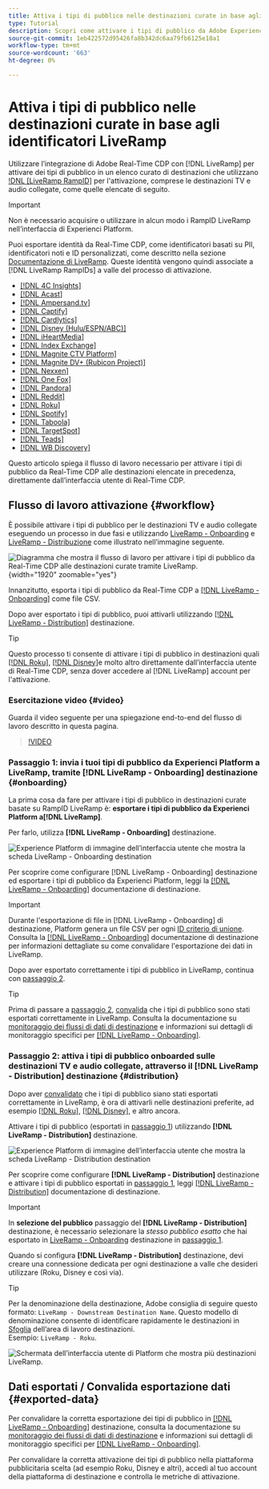 ```yaml
---
title: Attiva i tipi di pubblico nelle destinazioni curate in base agli identificatori LiveRamp
type: Tutorial
description: Scopri come attivare i tipi di pubblico da Adobe Experience Platform alle destinazioni TV e audio connesse e ad altre integrazioni tramite il RampID LiveRamp.
source-git-commit: 1eb422572d95426fa8b342dc6aa79fb6125e18a1
workflow-type: tm+mt
source-wordcount: '663'
ht-degree: 0%

---
```



# Attiva i tipi di pubblico nelle destinazioni curate in base agli identificatori LiveRamp

Utilizzare l’integrazione di Adobe Real-Time CDP con [!DNL LiveRamp] per attivare dei tipi di pubblico in un elenco curato di destinazioni che utilizzano [!DNL [LiveRamp RampID]](https://docs.liveramp.com/connect/en/interpreting-rampid,-liveramp-s-people-based-identifier.html) per l&#39;attivazione, comprese le destinazioni TV e audio collegate, come quelle elencate di seguito.

>[!IMPORTANT]
>
>Non è necessario acquisire o utilizzare in alcun modo i RampID LiveRamp nell’interfaccia di Experienci Platform.
>
> Puoi esportare identità da Real-Time CDP, come identificatori basati su PII, identificatori noti e ID personalizzati, come descritto nella sezione [Documentazione di LiveRamp](https://docs.liveramp.com/connect/en/identity-and-identifier-terms-and-concepts.html#known-identifiers). Queste identità vengono quindi associate a [!DNL LiveRamp RampIDs] a valle del processo di attivazione.


* [[!DNL 4C Insights]](#insights)
* [[!DNL Acast]](#acast)
* [[!DNL Ampersand.tv]](#ampersand-tv)
* [[!DNL Captify]](#captify)
* [[!DNL Cardlytics]](#cardlytics)
* [[!DNL Disney (Hulu/ESPN/ABC)]](#disney)
* [[!DNL iHeartMedia]](#iheartmedia)
* [[!DNL Index Exchange]](#index-exchange)
* [[!DNL Magnite CTV Platform]](#magnite)
* [[!DNL Magnite DV+ (Rubicon Project)]](#magnite-dv)
* [[!DNL Nexxen]](#nexxen)
* [[!DNL One Fox]](#fox)
* [[!DNL Pandora]](#pandora)
* [[!DNL Reddit]](#reddit)
* [[!DNL Roku]](#roku)
* [[!DNL Spotify]](#spotify)
* [[!DNL Taboola]](#taboola)
* [[!DNL TargetSpot]](#targetspot)
* [[!DNL Teads]](#teads)
* [[!DNL WB Discovery]](#wb-discovery)

Questo articolo spiega il flusso di lavoro necessario per attivare i tipi di pubblico da Real-Time CDP alle destinazioni elencate in precedenza, direttamente dall’interfaccia utente di Real-Time CDP.

## Flusso di lavoro attivazione {#workflow}

È possibile attivare i tipi di pubblico per le destinazioni TV e audio collegate eseguendo un processo in due fasi e utilizzando [LiveRamp - Onboarding](../catalog/advertising/liveramp-onboarding.md) e [LiveRamp - Distribuzione](../catalog/advertising/liveramp-distribution.md) come illustrato nell’immagine seguente.

![Diagramma che mostra il flusso di lavoro per attivare i tipi di pubblico da Real-Time CDP alle destinazioni curate tramite LiveRamp.](../assets/ui/activate-curated-destinations-liveramp/workflow-diagram.png){width="1920" zoomable="yes"}

Innanzitutto, esporta i tipi di pubblico da Real-Time CDP a [[!DNL LiveRamp - Onboarding]](../catalog/advertising/liveramp-onboarding.md) come file CSV.

Dopo aver esportato i tipi di pubblico, puoi attivarli utilizzando [[!DNL LiveRamp - Distribution]](../catalog/advertising/liveramp-distribution.md) destinazione.

>[!TIP]
>
>Questo processo ti consente di attivare i tipi di pubblico in destinazioni quali [[!DNL Roku]](../catalog/advertising/liveramp-distribution.md#roku), [[!DNL Disney]](../catalog/advertising/liveramp-distribution.md#disney)e molto altro direttamente dall’interfaccia utente di Real-Time CDP, senza dover accedere al [!DNL LiveRamp] account per l&#39;attivazione.

### Esercitazione video {#video}

Guarda il video seguente per una spiegazione end-to-end del flusso di lavoro descritto in questa pagina.

>[!VIDEO](https://video.tv.adobe.com/v/3425367)

### Passaggio 1: invia i tuoi tipi di pubblico da Experienci Platform a LiveRamp, tramite [!DNL LiveRamp - Onboarding] destinazione {#onboarding}

La prima cosa da fare per attivare i tipi di pubblico in destinazioni curate basate su RampID LiveRamp è: **esportare i tipi di pubblico da Experienci Platform a[!DNL LiveRamp]**.

Per farlo, utilizza **[!DNL LiveRamp - Onboarding]** destinazione.

![Experience Platform di immagine dell’interfaccia utente che mostra la scheda LiveRamp - Onboarding destination](../assets/ui/activate-curated-destinations-liveramp/liveramp-onboarding-catalog.png)

Per scoprire come configurare [!DNL LiveRamp - Onboarding] destinazione ed esportare i tipi di pubblico da Experienci Platform, leggi la [[!DNL LiveRamp - Onboarding]](../catalog/advertising/liveramp-onboarding.md) documentazione di destinazione.

>[!IMPORTANT]
>
>Durante l&#39;esportazione di file in [!DNL LiveRamp - Onboarding] di destinazione, Platform genera un file CSV per ogni [ID criterio di unione](../../profile/merge-policies/overview.md). Consulta la [[!DNL LiveRamp - Onboarding]](../catalog/advertising/liveramp-onboarding.md) documentazione di destinazione per informazioni dettagliate su come convalidare l&#39;esportazione dei dati in LiveRamp.


Dopo aver esportato correttamente i tipi di pubblico in LiveRamp, continua con [passaggio 2](#distribution).

>[!TIP]
>
>Prima di passare a [passaggio 2](#distribution), [convalida](../catalog/advertising/liveramp-onboarding.md#exported-data) che i tipi di pubblico sono stati esportati correttamente in LiveRamp. Consulta la documentazione su [monitoraggio dei flussi di dati di destinazione](../../dataflows/ui/monitor-destinations.md#dataflow-runs-for-batch-destinations) e informazioni sui dettagli di monitoraggio specifici per [[!DNL LiveRamp - Onboarding]](../catalog/advertising/liveramp-onboarding.md#exported-data).

### Passaggio 2: attiva i tipi di pubblico onboarded sulle destinazioni TV e audio collegate, attraverso il [!DNL LiveRamp - Distribution] destinazione {#distribution}

Dopo aver [convalidato](../catalog/advertising/liveramp-onboarding.md#exported-data) che i tipi di pubblico siano stati esportati correttamente in LiveRamp, è ora di attivarli nelle destinazioni preferite, ad esempio [[!DNL Roku]](../catalog/advertising/liveramp-distribution.md#roku), [[!DNL Disney]](../catalog/advertising/liveramp-distribution.md#disney), e altro ancora.

Attivare i tipi di pubblico (esportati in [passaggio 1](#onboarding)) utilizzando **[!DNL LiveRamp - Distribution]** destinazione.

![Experience Platform di immagine dell’interfaccia utente che mostra la scheda LiveRamp - Distribution destination](../assets/ui/activate-curated-destinations-liveramp/liveramp-distribution-catalog.png)

Per scoprire come configurare **[!DNL LiveRamp - Distribution]** destinazione e attivare i tipi di pubblico esportati in [passaggio 1](#onboarding), leggi [[!DNL LiveRamp - Distribution]](../catalog/advertising/liveramp-distribution.md) documentazione di destinazione.

>[!IMPORTANT]
>
>In **selezione del pubblico** passaggio del **[!DNL LiveRamp - Distribution]** destinazione, è necessario selezionare la *stesso pubblico esatto* che hai esportato in [LiveRamp - Onboarding](../catalog/advertising/liveramp-onboarding.md) destinazione in [passaggio 1](#onboarding).

Quando si configura **[!DNL LiveRamp - Distribution]** destinazione, devi creare una connessione dedicata per ogni destinazione a valle che desideri utilizzare (Roku, Disney e così via).

>[!TIP]
>
>Per la denominazione della destinazione, Adobe consiglia di seguire questo formato: `LiveRamp - Downstream Destination Name`. Questo modello di denominazione consente di identificare rapidamente le destinazioni in [Sfoglia](../ui/destinations-workspace.md#browse) dell’area di lavoro destinazioni.
><br>
>Esempio: `LiveRamp - Roku`.

![Schermata dell’interfaccia utente di Platform che mostra più destinazioni LiveRamp.](../assets/ui/activate-curated-destinations-liveramp/liveramp-naming.png)

## Dati esportati / Convalida esportazione dati {#exported-data}

Per convalidare la corretta esportazione dei tipi di pubblico in [[!DNL LiveRamp - Onboarding]](../catalog/advertising/liveramp-onboarding.md) destinazione, consulta la documentazione su [monitoraggio dei flussi di dati di destinazione](../../dataflows/ui/monitor-destinations.md#dataflow-runs-for-batch-destinations) e informazioni sui dettagli di monitoraggio specifici per [[!DNL LiveRamp - Onboarding]](../catalog/advertising/liveramp-onboarding.md#exported-data).

Per convalidare la corretta attivazione dei tipi di pubblico nella piattaforma pubblicitaria scelta (ad esempio Roku, Disney e altri), accedi al tuo account della piattaforma di destinazione e controlla le metriche di attivazione.

